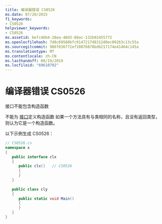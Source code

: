```yaml
---
title: 编译器错误 CS0526
ms.date: 07/20/2015
f1_keywords:
- CS0526
helpviewer_keywords:
- CS0526
ms.assetid: befc46b4-28ea-40d3-89ac-132b92455772
ms.openlocfilehash: 7d8c69588bfc9147217d8312d0ec09263c13c55a
ms.sourcegitcommit: 986f836f72ef10876878bd6217174e41464c145a
ms.translationtype: MT
ms.contentlocale: zh-CN
ms.lasthandoff: 08/19/2019
ms.locfileid: "69610792"
---
```

# <a name="compiler-error-cs0526"></a>编译器错误 CS0526
接口不能包含构造函数  
  
 不能为 [接口](../language-reference/keywords/interface.md)定义构造函数 如果一个方法具有与类相同的名称，且没有返回类型，则认为它是一个构造函数。  
  
 以下示例生成 CS0526：  
  
```csharp  
// CS0526.cs  
namespace x  
{  
   public interface clx  
   {  
      public clx()   // CS0526  
      {  
      }  
   }  
  
   public class cly  
   {  
      public static void Main()  
      {  
      }  
   }  
}  
```
